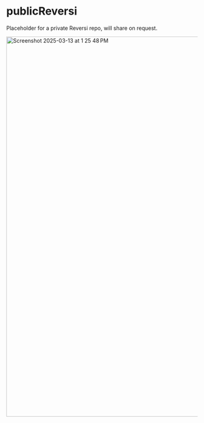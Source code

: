 # publicReversi
Placeholder for a private Reversi repo, will share on request. 

<img width="999" alt="Screenshot 2025-03-13 at 1 25 48 PM" src="https://github.com/user-attachments/assets/5758c3ec-fc5a-4ed9-ad51-006edb2f35fb" />
